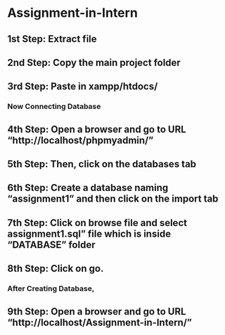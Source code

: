 # Assignment-in-Intern



## 1st Step: Extract file
## 2nd Step: Copy the main project folder
## 3rd Step: Paste in xampp/htdocs/
###       Now Connecting Database
## 4th Step: Open a browser and go to URL “http://localhost/phpmyadmin/”
## 5th Step: Then, click on the databases tab
## 6th Step: Create a database naming “assignment1” and then click on the import tab
## 7th Step: Click on browse file and select assignment1.sql” file which is inside “DATABASE” folder
## 8th Step: Click on go.
###     After Creating Database,
## 9th Step: Open a browser and go to URL “http://localhost/Assignment-in-Intern/”

